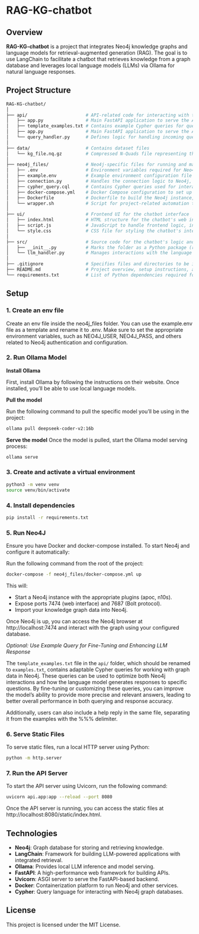 # RAG-KG-chatbot

## Overview
**RAG-KG-chatbot** is a project that integrates Neo4j knowledge graphs and language models for retrieval-augmented generation (RAG). The goal is to use LangChain to facilitate a chatbot that retrieves knowledge from a graph database and leverages local language models (LLMs) via Ollama for natural language responses.

## Project Structure
```bash
RAG-KG-chatbot/
│
├── api/                      # API-related code for interacting with the chatbot and handling queries
│   ├── app.py                # Main FastAPI application to serve the API endpoints (manages request/response cycle, setup, and routes)
│   ├── template_examples.txt # Contains example Cypher queries for querying Neo4j
│   ├── app.py                # Main FastAPI application to serve the API endpoints (manages request/response cycle, setup, and routes)
│   └── query_handler.py      # Defines logic for handling incoming queries, interfacing with the Neo4j database, and returning responses
│
├── data/                     # Contains dataset files
│   └── kg_file.nq.gz         # Compressed N-Quads file representing the knowledge graph (to be loaded into Neo4j)
│
├── neo4j_files/              # Neo4j-specific files for running and managing the database
│   ├── .env                  # Environment variables required for Neo4j configuration (username, password, etc.)
│   ├── example.env           # Example environment configuration file to be used as a template
│   ├── connection.py         # Handles the connection logic to Neo4j, establishing communication between the API and the database
│   ├── cypher_query.cql      # Contains Cypher queries used for interacting with the Neo4j graph database
│   ├── docker-compose.yml    # Docker Compose configuration to set up the Neo4j database service, with ports, plugins, and volumes configured
│   ├── Dockerfile            # Dockerfile to build the Neo4j instance, defining the base image and necessary configurations
│   └── wrapper.sh            # Script for project-related automation tasks (e.g., starting Neo4j, loading data)
│
├── ui/                       # Frontend UI for the chatbot interface
│   ├── index.html            # HTML structure for the chatbot's web interface
│   ├── script.js             # JavaScript to handle frontend logic, including user interaction and API requests
│   └── style.css             # CSS file for styling the chatbot's interface
│
├── src/                      # Source code for the chatbot's logic and handlers
│   ├── __init__.py           # Marks the folder as a Python package (required for package imports)
│   └── llm_handler.py        # Manages interactions with the language model (LLM), processing user inputs and generating responses
│
├── .gitignore                # Specifies files and directories to be ignored by Git (e.g., venv, data files)
├── README.md                 # Project overview, setup instructions, and usage guidelines
└── requirements.txt          # List of Python dependencies required for the project (used for setting up the virtual environment)
```

## Setup

### 1. Create an env file
Create an env file inside the neo4j_files folder.
You can use the example.env file as a template and rename it to .env. Make sure to set the appropriate environment variables, such as NEO4J_USER, NEO4J_PASS, and others related to Neo4j authentication and configuration.

### 2. Run Ollama Model
**Install Ollama**

First, install Ollama by following the instructions on their website. Once installed, you’ll be able to use local language models.

**Pull the model**

Run the following command to pull the specific model you’ll be using in the project:
```bash
ollama pull deepseek-coder-v2:16b
```

**Serve the model**
Once the model is pulled, start the Ollama model serving process:
```bash
ollama serve
```

### 3. Create and activate a virtual environment
```bash
python3 -m venv venv
source venv/bin/activate
```

### 4. Install dependencies
```bash
pip install -r requirements.txt
```

### 5. Run Neo4J

Ensure you have Docker and docker-compose installed. To start Neo4j and configure it automatically:

Run the following command from the root of the project:
```bash
docker-compose -f neo4j_files/docker-compose.yml up
```
This will:

* Start a Neo4j instance with the appropriate plugins (apoc, n10s).
* Expose ports 7474 (web interface) and 7687 (Bolt protocol).
* Import your knowledge graph data into Neo4j.

Once Neo4j is up, you can access the Neo4j browser at http://localhost:7474 and interact with the graph using your configured database.

*Optional: Use Example Query for Fine-Tuning and Enhancing LLM Response*

The `template_examples.txt` file in the `api/` folder, which should be renamed to `examples.txt`, contains adaptable Cypher queries for working with graph data in Neo4j. These queries can be used to optimize both Neo4j interactions and how the language model generates responses to specific questions. By fine-tuning or customizing these queries, you can improve the model’s ability to provide more precise and relevant answers, leading to better overall performance in both querying and response accuracy.

Additionally, users can also include a help reply in the same file, separating it from the examples with the %%% delimiter.

### 6. Serve Static Files

To serve static files, run a local HTTP server using Python:
```bash
python -m http.server
```

### 7. Run the API Server

To start the API server using Uvicorn, run the following command:
```bash
uvicorn api.app:app --reload --port 8080
```
Once the API server is running, you can access the static files at http://localhost:8080/static/index.html.


## Technologies

* **Neo4j**: Graph database for storing and retrieving knowledge.
* **LangChain**: Framework for building LLM-powered applications with integrated retrieval.
* **Ollama**: Provides local LLM inference and model serving.
* **FastAPI**: A high-performance web framework for building APIs.
* **Uvicorn**: ASGI server to serve the FastAPI-based backend.
* **Docker**: Containerization platform to run Neo4j and other services.
* **Cypher**: Query language for interacting with Neo4j graph databases.

## License

This project is licensed under the MIT License.
